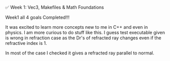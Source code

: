 ✅ Week 1: Vec3, Makefiles & Math Foundations

Week1 all 4 goals Completed!!!

It was excited to learn more concepts new to me in C++ and even in physics. I am more curious to do stuff like this.
I guess test executable given is wrong in refraction case as the Dr's of refracted ray changes even if the refractive index is 1.

In most of the case I checked it gives a refracted ray parallel to normal.
